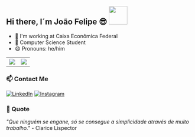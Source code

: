 ## Hi there, I´m João Felipe 😎 <img src="https://media3.giphy.com/media/f4DmXx6APMvCWkvx9t/200w.webp?cid=ecf05e47pb6uaa0n480yf1r3nrtnghik2ibcwerfi85k0dk7&rid=200w.webp&ct=s" width="50">

- 🔭 I'm working at Caixa Econômica Federal
- 📓 Computer Science Student
- 😄 Pronouns: he/him
<!-- - 🌱 I’m currently learning -->

<table>
  <tr style="border: none;">
    <td style="border: none;">
      <picture>
        <source
          srcset="https://github-readme-stats.vercel.app/api?username=jfelpsrodrigues&show_icons=true&theme=dark&title_color=C00102&icon_color=C00102"
          media="(prefers-color-scheme: dark)"
        />
        <source
          srcset="https://github-readme-stats.vercel.app/api?username=jfelpsrodrigues&show_icons=true&title_color=C00102&icon_color=C00102"
          media="(prefers-color-scheme: light), (prefers-color-scheme: no-preference)"
        />
        <img src="https://github-readme-stats.vercel.app/api?username=jfelpsrodrigues&show_icons=true&title_color=C00102&icon_color=C00102" />
      </picture>
    </td>
    <td style="border: none;">
      <picture>
        <source
          srcset="https://github-readme-stats.vercel.app/api/top-langs/?username=jfelpsrodrigues&layout=compact&theme=dark&title_color=C00102"
          media="(prefers-color-scheme: dark)"
        />
        <source
          srcset="https://github-readme-stats.vercel.app/api/top-langs/?username=jfelpsrodrigues&layout=compact&title_color=C00102"
          media="(prefers-color-scheme: light), (prefers-color-scheme: no-preference)"
        />
        <img src="https://github-readme-stats.vercel.app/api/top-langs/?username=jfelpsrodrigues&layout=compact&title_color=C00102" />
      </picture>
    </td>
  </tr>
</table>

### 📫 Contact Me

[![LinkedIn](https://img.shields.io/badge/-LinkedIn-0077B5?style=flat&logo=LinkedIn&logoColor=white)](https://www.linkedin.com/in/jfcarlos/)
[![Instagram](https://img.shields.io/badge/-Instagram-E4405F?style=flat&logo=instagram&logoColor=white)](https://www.instagram.com/jfelpsrodrigues/)

### 🌟 Quote
_"Que ninguém se engane, só se consegue a simplicidade através de muito trabalho."_ - Clarice Lispector
